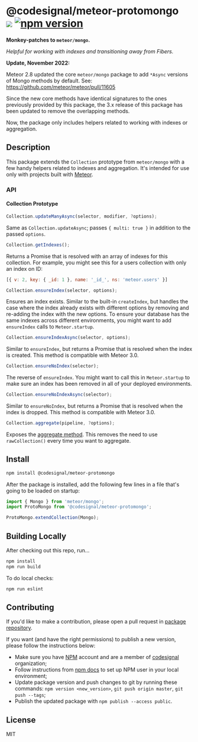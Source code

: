 @codesignal/meteor-protomongo<br>[![](http://img.shields.io/npm/dm/@codesignal/meteor-protomongo.svg?style=flat)](https://www.npmjs.com/package/@codesignal/meteor-protomongo) [![npm version](https://badge.fury.io/js/%40codesignal%2Fmeteor-protomongo.svg)](https://www.npmjs.com/package/@codesignal/meteor-protomongo)
=

**Monkey-patches to `meteor/mongo`.**

*Helpful for working with indexes and transitioning away from Fibers.*

**Update, November 2022:**

Meteor 2.8 updated the core `meteor/mongo` package to add `*Async` versions of Mongo methods by default. See: https://github.com/meteor/meteor/pull/11605

Since the new core methods have identical signatures to the ones previously provided by this package, the 3.x release of this package has been updated to remove the overlapping methods.

Now, the package only includes helpers related to working with indexes or aggregation.

## Description

This package extends the `Collection` prototype from `meteor/mongo` with a few handy helpers related to indexes and aggregation. It's intended for use only with projects built with [Meteor](https://www.meteor.com/).

### API

#### Collection Prototype

```js
Collection.updateManyAsync(selector, modifier, ?options);
```

Same as `Collection.updateAsync`; passes `{ multi: true }` in addition to the passed `options`.

```js
Collection.getIndexes();
```

Returns a Promise that is resolved with an array of indexes for this collection. For example, you might see this for a users collection with only an index on ID:
```js
[{ v: 2, key: { _id: 1 }, name: '_id_', ns: 'meteor.users' }]
```

```js
Collection.ensureIndex(selector, options);
```

Ensures an index exists. Similar to the built-in `createIndex`, but handles the case where the index already exists with different options by removing and re-adding the index with the new options. To ensure your database has the same indexes across different environments, you might want to add `ensureIndex` calls to `Meteor.startup`.

```js
Collection.ensureIndexAsync(selector, options);
```

Similar to `ensureIndex`, but returns a Promise that is resolved when the index is created. This method is compatible with Meteor 3.0.

```js
Collection.ensureNoIndex(selector);
```

The reverse of `ensureIndex`. You might want to call this in `Meteor.startup` to make sure an index has been removed in all of your deployed environments.

```js
Collection.ensureNoIndexAsync(selector);
```

Similar to `ensureNoIndex`, but returns a Promise that is resolved when the index is dropped. This method is compatible with Meteor 3.0.

```js
Collection.aggregate(pipeline, ?options);
```

Exposes the [aggregate method](https://www.mongodb.com/docs/manual/reference/method/db.collection.aggregate/). This removes the need to use `rawCollection()` every time you want to aggregate.

## Install

```bash
npm install @codesignal/meteor-protomongo
```

After the package is installed, add the following few lines in a file that's going to be loaded on startup:
```js
import { Mongo } from 'meteor/mongo';
import ProtoMongo from '@codesignal/meteor-protomongo';

ProtoMongo.extendCollection(Mongo);
```

## Building Locally

After checking out this repo, run...

```sh
npm install
npm run build
```

To do local checks:
```sh
npm run eslint
```

## Contributing

If you'd like to make a contribution, please open a pull request in [package repository](https://github.com/CodeSignal/meteor-protomongo).

If you want (and have the right permissions) to publish a new version, please follow the instructions below:
* Make sure you have [NPM](https://www.npmjs.com/) account and are a member of [codesignal](https://www.npmjs.com/org/codesignal) organization;
* Follow instructions from [npm docs](https://docs.npmjs.com/getting-started/publishing-npm-packages) to set up NPM user in your local environment;
* Update package version and push changes to git by running these commands: `npm version <new_version>`, `git push origin master`, `git push --tags`;
* Publish the updated package with `npm publish --access public`.

## License

MIT
